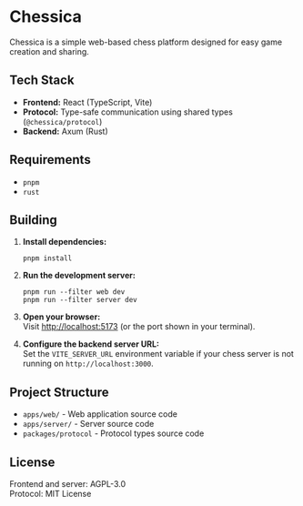 # Chessica

Chessica is a simple web-based chess platform designed for easy game creation and sharing.

## Tech Stack

- **Frontend:** React (TypeScript, Vite)
- **Protocol:** Type-safe communication using shared types (`@chessica/protocol`)
- **Backend:** Axum (Rust)

## Requirements

- `pnpm`
- `rust`

## Building

1. **Install dependencies:**
   ```
   pnpm install
   ```

2. **Run the development server:**
   ```
   pnpm run --filter web dev
   pnpm run --filter server dev
   ```

3. **Open your browser:**  
   Visit [http://localhost:5173](http://localhost:5173) (or the port shown in your terminal).

4. **Configure the backend server URL:**  
   Set the `VITE_SERVER_URL` environment variable if your chess server is not running on `http://localhost:3000`.

## Project Structure

- `apps/web/` - Web application source code
- `apps/server/` - Server source code
- `packages/protocol` - Protocol types source code

## License

Frontend and server: AGPL-3.0<br>
Protocol: MIT License


